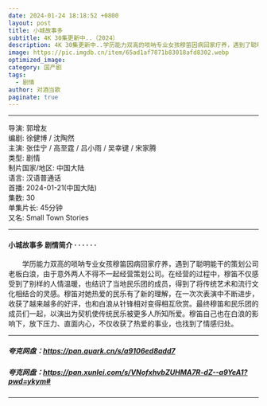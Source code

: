 ```yaml
---
date: 2024-01-24 18:18:52 +0800
layout: post
title: 小城故事多
subtitle: 4K 30集更新中..（2024）
description: 4K 30集更新中..学历能力双高的唢呐专业女孩穆笛因病回家疗养，遇到了聪明能干的策划公司老板白浪，由于意外两人不得不一起经营策划公司。在经营的过程中，穆笛不仅感受到了别样的人情温暖...
image: https://pic.imgdb.cn/item/65ad1af7871b83018afd8302.webp
optimized_image: 
category: 国产剧
tags:
  - 剧情
author: 对酒当歌
paginate: true
---
```


---

导演: 郭增友  
编剧: 徐健博 / 沈陶然  
主演: 张佳宁 / 高至霆 / 吕小雨 / 吴幸键 / 宋家腾  
类型: 剧情  
制片国家/地区: 中国大陆  
语言: 汉语普通话  
首播: 2024-01-21(中国大陆)  
集数: 30  
单集片长: 45分钟  
又名: Small Town Stories  

---

#### 小城故事多 剧情简介 · · · · · ·

　　学历能力双高的唢呐专业女孩穆笛因病回家疗养，遇到了聪明能干的策划公司老板白浪，由于意外两人不得不一起经营策划公司。在经营的过程中，穆笛不仅感受到了别样的人情温暖，也结识了当地民乐团的成员，得到了将传统艺术和流行文化相结合的灵感。穆笛对她热爱的民乐有了新的理解，在一次次表演中不断进步，收获了越来越多的好评，也和白浪从针锋相对变得相互欣赏。最终穆笛和民乐团的成员们一起，以演出为契机使传统民乐被更多人所知所爱。穆笛自己也在白浪的影响下，放下压力、直面内心，不仅收获了热爱的事业，也找到了情感归处。

---

##### 夸克网盘：<https://pan.quark.cn/s/a9106ed8add7>

##### 夸克网盘：<https://pan.xunlei.com/s/VNofxhvbZUHMA7R-dZ--a9YeA1?pwd=ykym#>

---
